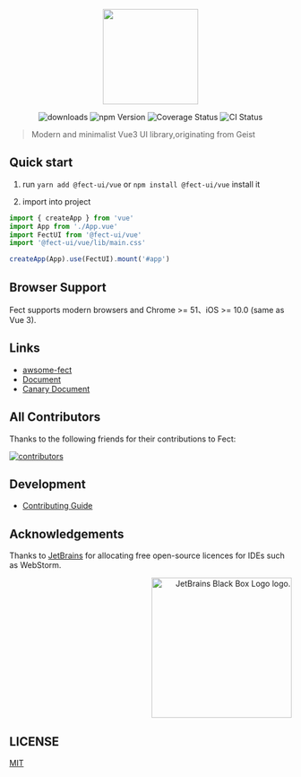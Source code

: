 <p align="center" height="170">
  <img  style="height:170px;width:170px;" height="170" width="170" src="https://user-images.githubusercontent.com/52351095/118687359-7e809480-b837-11eb-8083-b0504ec79652.png"/>
</p>

<p align="center">
 <img src="https://img.shields.io/npm/dm/@fect-ui/vue?style=for-the-badge" alt="downloads" />
 <img src="https://img.shields.io/npm/v/@fect-ui/vue?color=%230761d1&logoColor=%23000000&style=for-the-badge" alt="npm Version" />
 <img src="https://img.shields.io/codecov/c/gh/fect-org/fect?style=for-the-badge" alt="Coverage Status" />
 <img src="https://img.shields.io/github/workflow/status/fect-org/fect/CI?style=for-the-badge" alt="CI Status" />
</p>

> Modern and minimalist Vue3 UI library,originating from Geist

## Quick start

1. run `yarn add @fect-ui/vue` or `npm install @fect-ui/vue` install it

2. import into project

```js
import { createApp } from 'vue'
import App from './App.vue'
import FectUI from '@fect-ui/vue'
import '@fect-ui/vue/lib/main.css'

createApp(App).use(FectUI).mount('#app')
```

## Browser Support

Fect supports modern browsers and Chrome >= 51、iOS >= 10.0 (same as Vue 3).

## Links

- [awsome-fect](https://github.com/fect-org/awesome-fect)
- [Document](https://vue.miaya.art/en-us)
- [Canary Document](https://vue-rc.miaya.art/en-us)

## All Contributors

Thanks to the following friends for their contributions to Fect:

<a href="https://github.com/fect-org/fect/graphs/contributors">
  <img src="https://opencollective.com/fect/contributors.svg?width=890&button=false" alt="contributors">
</a>

## Development

- [Contributing Guide](https://github.com/fect-org/fect/blob/master/.github/CONTRIBUTING.md)

## Acknowledgements

Thanks to [JetBrains](https://www.jetbrains.com/) for allocating free open-source licences for IDEs such as WebStorm.

<p align="right">
<img width="250px" height="250px" src="https://resources.jetbrains.com/storage/products/company/brand/logos/jb_square.png" alt="JetBrains Black Box Logo logo.">
</p>

## LICENSE

[MIT](./LICENSE)
